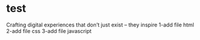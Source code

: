 # test
Crafting digital experiences that don’t just exist – they inspire 
1-add file html
2-add file css
3-add file javascript
